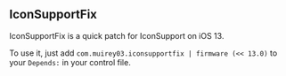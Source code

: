 ## IconSupportFix

IconSupportFix is a quick patch for IconSupport on iOS 13.

To use it, just add `com.muirey03.iconsupportfix | firmware (<< 13.0)` to your `Depends:` in your control file.